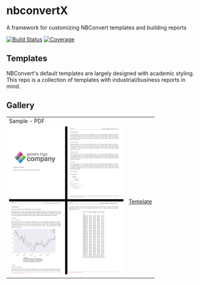 # nbconvertX
A framework for customizing NBConvert templates and building reports

[![Build Status](https://dev.azure.com/tpaine154/jupyter/_apis/build/status/timkpaine.nbconvert_templates?branchName=master)](https://dev.azure.com/tpaine154/jupyter/_build/latest?definitionId=21&branchName=master)
[![Coverage](https://img.shields.io/azure-devops/coverage/tpaine154/jupyter/21)](https://dev.azure.com/tpaine154/jupyter/_build?definitionId=21&_a=summary)

## Templates
NBConvert's default templates are largely designed with academic styling. This repo is a collection of templates with industrial/business reports in mind.

## Gallery

|||
|:--|:--|
|Sample - PDF||
|[<img src="examples/sample.png" width=300>](examples/sample.pdf)|[Template](nbcx/templates/reports/abc.tex.j2)|


